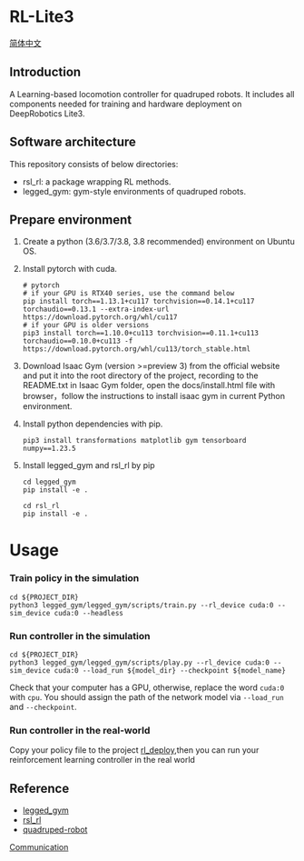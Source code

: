 # RL-Lite3

[简体中文](./README_ZH.md)

## Introduction
A Learning-based locomotion controller for quadruped robots. It includes all components needed for training and hardware deployment on DeepRobotics Lite3.
## Software architecture
This repository consists of below directories:
- rsl_rl: a package wrapping RL methods.
- legged_gym: gym-style environments of quadruped robots.


## Prepare environment 
1.  Create a python (3.6/3.7/3.8, 3.8 recommended) environment on Ubuntu OS.

2.  Install pytorch with cuda.
    ```
    # pytorch
    # if your GPU is RTX40 series, use the command below
    pip install torch==1.13.1+cu117 torchvision==0.14.1+cu117 torchaudio==0.13.1 --extra-index-url https://download.pytorch.org/whl/cu117
    # if your GPU is older versions
    pip3 install torch==1.10.0+cu113 torchvision==0.11.1+cu113 torchaudio==0.10.0+cu113 -f https://download.pytorch.org/whl/cu113/torch_stable.html
    ```

3.  Download Isaac Gym (version >=preview 3) from the official website and put it into the root directory of the project, recording to 
the README.txt in Isaac Gym folder, open the docs/install.html file with browser，follow the instructions to install isaac gym in current 
Python environment.

4. Install python dependencies with pip.
    ```
    pip3 install transformations matplotlib gym tensorboard numpy==1.23.5
    ```

5. Install legged_gym and rsl_rl by pip
    ```
    cd legged_gym
    pip install -e .
    
    cd rsl_rl
    pip install -e .
    ```

# Usage

### Train policy in the simulation
```
cd ${PROJECT_DIR}
python3 legged_gym/legged_gym/scripts/train.py --rl_device cuda:0 --sim_device cuda:0 --headless
```

### Run controller in the simulation
```
cd ${PROJECT_DIR}
python3 legged_gym/legged_gym/scripts/play.py --rl_device cuda:0 --sim_device cuda:0 --load_run ${model_dir} --checkpoint ${model_name}
```
Check that your computer has a GPU, otherwise, replace the word `cuda:0` with `cpu`.
You should assign the path of the network model via `--load_run` and `--checkpoint`. 

### Run controller in the real-world

Copy your policy file to the project [rl_deploy](https://github.com/DeepRoboticsLab/Lite3_rl_deploy.git),then you can run your reinforcement learning controller in the real world

## Reference
- [legged_gym](https://github.com/leggedrobotics/legged_gym.git)
- [rsl_rl](https://github.com/leggedrobotics/rsl_rl)
- [quadruped-robot](https://gitee.com/HUAWEI-ASCEND/quadruped-robot.git)
  
  
  
[Communication](https://www.deeprobotics.cn/en/index/company.html#maps)
